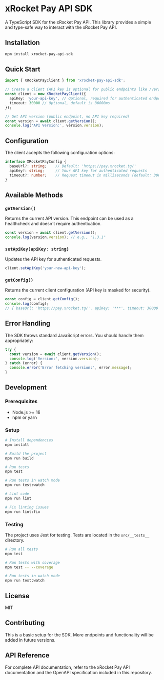 # xRocket Pay API SDK

A TypeScript SDK for the xRocket Pay API. This library provides a simple and type-safe way to interact with the xRocket Pay API.

## Installation

```bash
npm install xrocket-pay-api-sdk
```

## Quick Start

```typescript
import { XRocketPayClient } from 'xrocket-pay-api-sdk';

// Create a client (API key is optional for public endpoints like /version)
const client = new XRocketPayClient({
  apiKey: 'your-api-key', // Optional, required for authenticated endpoints
  timeout: 30000 // Optional, default is 30000ms
});

// Get API version (public endpoint, no API key required)
const version = await client.getVersion();
console.log('API Version:', version.version);
```

## Configuration

The client accepts the following configuration options:

```typescript
interface XRocketPayConfig {
  baseUrl?: string;    // Default: 'https://pay.xrocket.tg/'
  apiKey?: string;     // Your API key for authenticated requests
  timeout?: number;    // Request timeout in milliseconds (default: 30000)
}
```

## Available Methods

### `getVersion()`

Returns the current API version. This endpoint can be used as a healthcheck and doesn't require authentication.

```typescript
const version = await client.getVersion();
console.log(version.version); // e.g., "1.3.1"
```

### `setApiKey(apiKey: string)`

Updates the API key for authenticated requests.

```typescript
client.setApiKey('your-new-api-key');
```

### `getConfig()`

Returns the current client configuration (API key is masked for security).

```typescript
const config = client.getConfig();
console.log(config);
// { baseUrl: 'https://pay.xrocket.tg/', apiKey: '***', timeout: 30000 }
```

## Error Handling

The SDK throws standard JavaScript errors. You should handle them appropriately:

```typescript
try {
  const version = await client.getVersion();
  console.log('Version:', version.version);
} catch (error) {
  console.error('Error fetching version:', error.message);
}
```

## Development

### Prerequisites

- Node.js >= 16
- npm or yarn

### Setup

```bash
# Install dependencies
npm install

# Build the project
npm run build

# Run tests
npm test

# Run tests in watch mode
npm run test:watch

# Lint code
npm run lint

# Fix linting issues
npm run lint:fix
```

### Testing

The project uses Jest for testing. Tests are located in the `src/__tests__` directory.

```bash
# Run all tests
npm test

# Run tests with coverage
npm test -- --coverage

# Run tests in watch mode
npm run test:watch
```

## License

MIT

## Contributing

This is a basic setup for the SDK. More endpoints and functionality will be added in future versions.

## API Reference

For complete API documentation, refer to the xRocket Pay API documentation and the OpenAPI specification included in this repository. 